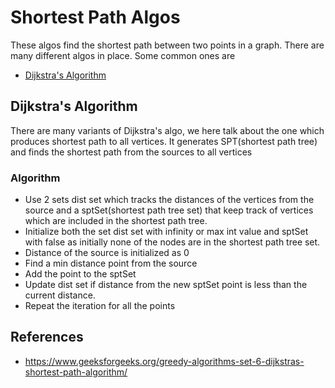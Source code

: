 # Shortest Path Algos
These algos find the shortest path between two points in a graph. There are many different algos in place. Some common ones are

- [Dijkstra's Algorithm](#dijkstra's-algorithm)

## Dijkstra's Algorithm
There are many variants of Dijkstra's algo, we here talk about the one which produces shortest path to all vertices. It generates SPT(shortest path tree) and finds the shortest path from the sources to all vertices

### Algorithm
 - Use 2 sets dist set which tracks the distances of the vertices from the source and a sptSet(shortest path tree set) that keep track of vertices which are included in the shortest path tree.
 - Initialize both the set dist set with infinity or max int value and sptSet with false as initially none of the nodes are in the shortest path tree set.
 - Distance of the source is initialized as 0
 - Find a min distance point from the source
 - Add the point to the sptSet
 - Update dist set if distance from the new sptSet point is less than the current distance.
 - Repeat the iteration for all the points


## References
- https://www.geeksforgeeks.org/greedy-algorithms-set-6-dijkstras-shortest-path-algorithm/




